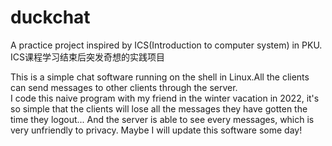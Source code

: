 # duckchat
A practice project inspired by ICS(Introduction to computer system) in PKU.
ICS课程学习结束后突发奇想的实践项目

This is a simple chat software running on the shell in Linux.All the clients can send messages to other clients through the server.   
I code this naive program with my friend in the winter vacation in 2022, it's so simple that the clients will lose all the messages they have gotten the time they logout... And the server is able to see every messages, which is very unfriendly to privacy. Maybe I will update this software some day!
